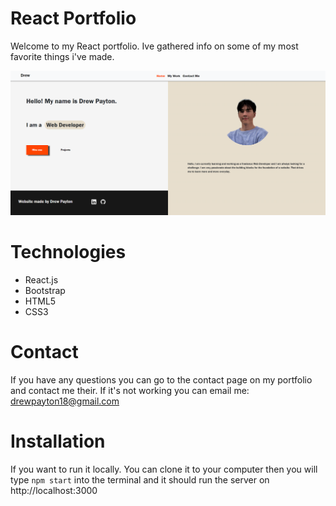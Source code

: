# React Portfolio

Welcome to my React portfolio. Ive gathered info on some of my most favorite things i've made.

![Home ss](/src/assets/readmehome.PNG)

# Technologies

- React.js
- Bootstrap
- HTML5
- CSS3

# Contact

If you have any questions you can go to the contact page on my portfolio and contact me their. If it's not working you can email me: drewpayton18@gmail.com

# Installation

If you want to run it locally. You can clone it to your computer then you will type `npm start` into the terminal and it should run the server on http://localhost:3000
